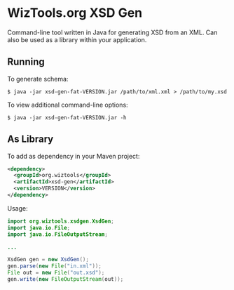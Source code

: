 # WizTools.org XSD Gen

Command-line tool written in Java for generating XSD from an XML. Can also be used as a library within your application.

## Running

To generate schema:

    $ java -jar xsd-gen-fat-VERSION.jar /path/to/xml.xml > /path/to/my.xsd

To view additional command-line options:

    $ java -jar xsd-gen-fat-VERSION.jar -h

## As Library

To add as dependency in your Maven project:

```xml
<dependency>
  <groupId>org.wiztools</groupId>
  <artifactId>xsd-gen</artifactId>
  <version>VERSION</version>
</dependency>
```

Usage:

```java
import org.wiztools.xsdgen.XsdGen;
import java.io.File;
import java.io.FileOutputStream;

...

XsdGen gen = new XsdGen();
gen.parse(new File("in.xml"));
File out = new File("out.xsd");
gen.write(new FileOutputStream(out));
```
